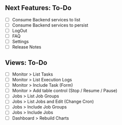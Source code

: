 
## Next Features: To-Do
- [ ] Consume Backend services to list
- [ ] Consume Backend services to persist
- [ ] LogOut
- [ ] FAQ
- [ ] Settings
- [ ] Release Notes

## Views: To-Do
- [ ] Monitor > List Tasks
- [ ] Monitor > List Execution Logs
- [ ] Monitor > Include Task (Form)
- [ ] Monitor > Add table control (Stop / Resume / Pause)
- [ ] Jobs > List Job Groups
- [ ] Jobs > List Jobs and Edit (Change Cron)
- [ ] Jobs > Include Job Groups
- [ ] Jobs > Include Jobs
- [ ] Dashboard > Rebuild Charts

